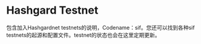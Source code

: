 # Hashgard Testnet
包含加入Hashgardnet testnets的说明，Codename：sif。您还可以找到各种sif testnets的起源和配置文件。testnet的状态也会在这里定期更新。
